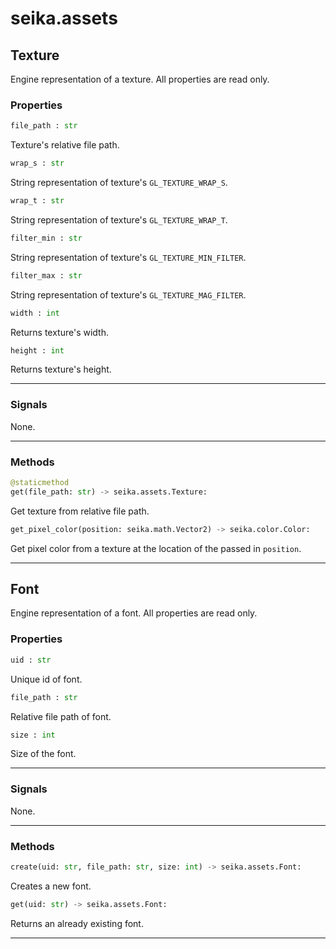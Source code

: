 # seika.assets

## Texture

Engine representation of a texture.  All properties are read only.

### Properties

```python
file_path : str
```

Texture's relative file path.

```python
wrap_s : str
```

String representation of texture's `GL_TEXTURE_WRAP_S`.

```python
wrap_t : str
```

String representation of texture's `GL_TEXTURE_WRAP_T`.

```python
filter_min : str
```

String representation of texture's `GL_TEXTURE_MIN_FILTER`.

```python
filter_max : str
```

String representation of texture's `GL_TEXTURE_MAG_FILTER`.

```python
width : int
```

Returns texture's width.

```python
height : int
```

Returns texture's height.

---

### Signals

None.

---

### Methods

```python
@staticmethod
get(file_path: str) -> seika.assets.Texture:
```

Get texture from relative file path.

```python
get_pixel_color(position: seika.math.Vector2) -> seika.color.Color:
```

Get pixel color from a texture at the location of the passed in `position`.

---

## Font

Engine representation of a font.  All properties are read only.

### Properties

```python
uid : str
```

Unique id of font.

```python
file_path : str
```

Relative file path of font.

```python
size : int
```

Size of the font.

---

### Signals

None.

---

### Methods

```python
create(uid: str, file_path: str, size: int) -> seika.assets.Font:
```

Creates a new font.

```python
get(uid: str) -> seika.assets.Font:
```

Returns an already existing font.

---
